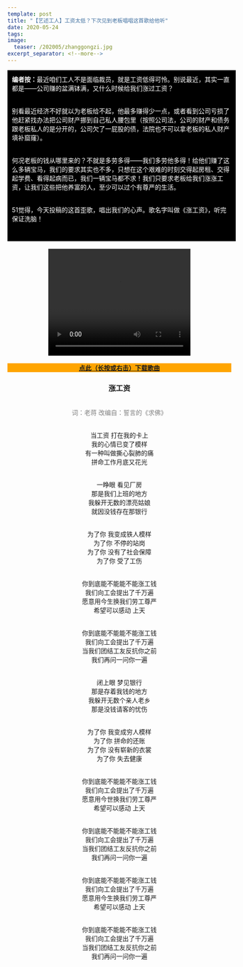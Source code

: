 ```yaml
---
template: post
title: "【艺述工人】工资太低？下次见到老板唱唱这首歌给他听"
date: 2020-05-24
tags: 
image:
  teaser: /202005/zhanggongzi.jpg
excerpt_separator: <!--more-->
---
```


<div style="width:98%;padding:10px;background-color:black;color:white;margin:0;"><strong>编者按：</strong>最近咱们工人不是面临裁员，就是工资低得可怜。别说最近，其实一直都是——公司赚的盆满钵满，又什么时候给我们涨过工资？<br><br>

别看最近经济不好就以为老板给不起，他最多赚得少一点，或者看到公司亏损了他赶紧找办法把公司财产挪到自己私人腰包里（按照公司法，公司的财产和债务跟老板私人的是分开的，公司欠了一屁股的债，法院也不可以拿老板的私人财产填补窟窿）。<br><br>

何况老板的钱从哪里来的？不就是多劳多得——我们多劳他多得！给他们赚了这么多辆宝马，我们的要求其实也不多，只想在这个艰难的时刻交得起房租、交得起学费、看得起病而已，我们一辆宝马都不求！我们只要求老板给我们涨涨工资，让我们这些把他养富的人，至少可以过个有尊严的生活。<br><br>

51觉得，今天投稿的这首歪歌，唱出我们的心声。歌名字叫做《涨工资》，听完保证洗脑！<br><br>
</div><br>


<div style="text-align:center">
<video width="320" height="240" controls>
  <source src="/videos/zhanggongzi.mp4" type="video/mp4">
哎呀！你的浏览器不支持视频播放。
</video>
</div><br>


<div style="text-align:center">

<div style="background-color:orange;color:white;text-align:center"><strong><a href="/audio/zhanggongzi-yinxiao.mp3">点此（长按或右击）下载歌曲</a></strong></div>

<h3>涨工资</h3><br>
<span style="color:grey">词：老蒋  改编自：誓言的《求佛》</span><br><br>

当工资 打在我的卡上<br>
我的心情已变了模样<br>
有一种叫做撕心裂肺的痛<br>
拼命工作月底又花光<br><br>

一睁眼 看见厂房<br>
那是我们上班的地方<br>
我躲开无数的漂亮姑娘<br>
就因没钱存在那银行<br><br>

为了你 我变成铁人模样<br>
为了你 不停的站岗<br>
为了你 没有了社会保障<br>
为了你 受了工伤<br><br>

你到底能不能能不能涨工钱<br>
我们向工会提出了千万遍<br>
愿意用今生换我们劳工尊严<br>
希望可以感动 上天<br><br>

你到底能不能能不能涨工钱<br>
我们向工会提出了千万遍<br>
当我们团结工友反抗你之前<br>
我们再问一问你一遍<br><br>

闭上眼 梦见银行<br>
那是存着我钱的地方<br>
我躲开无数个亲人老乡<br>
那是没钱请客的忧伤<br><br>

为了你 我变成穷人模样<br>
为了你 拼命的还账<br>
为了你 没有崭新的衣裳<br>
为了你 失去健康<br><br>

你到底能不能能不能涨工钱<br>
我们向工会提出了千万遍<br>
愿意用今世换我们劳工尊严<br>
希望可以感动 上天<br><br>

你到底能不能能不能涨工钱<br>
我们向工会提出了千万遍<br>
当我们团结工友反抗你之前<br>
我们再问一问你一遍<br><br>

你到底能不能能不能涨工钱<br>
我们向工会提出了千万遍<br>
愿意用今生换我们劳工尊严<br>
希望可以感动 上天<br><br>

你到底能不能能不能涨工钱<br>
我们向工会提出了千万遍<br>
当我们团结工友反抗你之前<br>
我们再问一问你一遍

</div>
